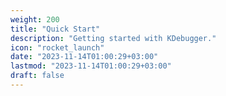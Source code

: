 ```yaml
---
weight: 200
title: "Quick Start"
description: "Getting started with KDebugger."
icon: "rocket_launch"
date: "2023-11-14T01:00:29+03:00"
lastmod: "2023-11-14T01:00:29+03:00"
draft: false
---
```


